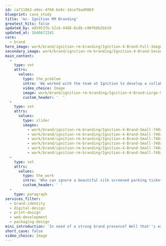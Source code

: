 ```yaml
---
id: ca711063-a9ec-4f68-be8c-16ce7bad0869
blueprint: case_study
title: 'mc- Ignition RM Branding'
greatest_hits: false
updated_by: e85953fb-52c6-4488-8c8b-c90f68b2bb10
updated_at: 1646672241
core:
  - brand
hero_image: work/brand/ignition-rm-branding/Ignition-4-Brand-Full-Image-2732x1536.jpg
secondary_image: work/brand/ignition-rm-branding/Ignition-4-Brand-Secondary-Image-896x597.jpg
main_content:
  -
    type: set
    attrs:
      values:
        type: the_problem
        intro: 'We worked with the team at Ignition to develop a collaborative, creative project that would turn their brand story into an asset. The distinctiveness starts with an iconic monogram, and is paired with strong messaging and an unusual approach to promotional materials. '
        video_choice: Image
        image: work/brand/ignition-rm-branding/Ignition-4-Brand-Large-927x522.jpg
        custom_header: '  '
  -
    type: set
    attrs:
      values:
        type: slider
        images:
          - work/brand/ignition-rm-branding/Ignition-4-Brand-Small-740x416.25-1.jpg
          - work/brand/ignition-rm-branding/Ignition-4-Brand-Small-740x416.25-2.jpg
          - work/brand/ignition-rm-branding/Ignition-4-Brand-Small-740x416.25-3.jpg
          - work/brand/ignition-rm-branding/Ignition-4-Brand-Small-740x416.25-4.jpg
          - work/brand/ignition-rm-branding/Ignition-4-Brand-Small-740x416.25-5.jpg
          - work/brand/ignition-rm-branding/Ignition-4-Brand-Small-740x416.25-6.jpg
  -
    type: set
    attrs:
      values:
        type: the_work
        intro: 'Who can ignore a beautiful silk screened parking ticket landing on their door mat? And who wouldn’t plug in when a company specialising in transport management offers you a USB key? It just goes to show that a creative-led approach to your business’ brand can really set you apart from the competition. In fact, your brand is most precious thing you have. Invest in it.'
        custom_header: ' '
  -
    type: paragraph
services_filter:
  - brand-identity
  - digital-design
  - print-design
  - web-development
  - packaging-design
mini_introduction: 'In need of a strong brand presence? Well that''s exactly what our client Ignition RM were thinking when they came to us. They knew they needed a more creative approach to tell the story of their approach to Fleet Risk Management to clients across the UK.'
short_case: false
video_choice: Image
---
```

